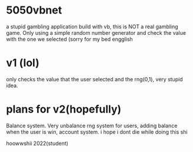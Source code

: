 # 5050vbnet
a stupid gambling application build with vb, this is NOT a real gambling game. Only using a simple random number generator and check the value with the one we selected (sorry for my bed engglish

# v1 (lol)
only checks the value that the user selected and the rng(0,1), very stupid idea.

# plans for v2(hopefully)
Balance system. Very unbalance rng system for users, adding balance when the user is win, account system. i hope i dont die while doing this shi

hoowwshii 2022(student)
